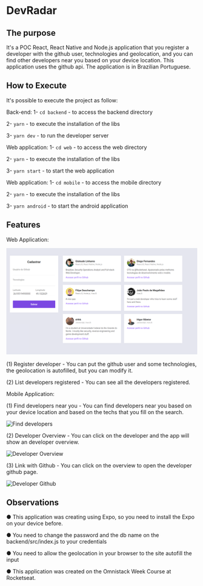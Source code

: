 # DevRadar

## The purpose
It's a POC React, React Native and Node.js application that you register a developer with the github user, technologies and geolocation, and you can find other developers near you based on your device location. This application uses the github api.
The application is in Brazilian Portuguese.

## How to Execute
It's possible to execute the project as follow:

Back-end:
1- `cd backend` - to access the backend directory

2- `yarn` - to execute the installation of the libs

3- `yarn dev` - to run the developer server

Web application: 
1- `cd web` - to access the web directory

2- `yarn` - to execute the installation of the libs

3- `yarn start` - to start the web application

Web application: 
1- `cd mobile` - to access the mobile directory

2- `yarn` - to execute the installation of the libs

3- `yarn android` - to start the android application

## Features

Web Application:

![Web application](https://github.com/Gisleude/DevRadar/blob/master/public/web-application.png)

(1) Register developer - You can put the github user and some technologies, the geolocation is autofilled, but you can modify it.

(2) List developers registered - You can see all the developers registered.

Mobile Application:

(1) Find developers near you - You can find developers near you based on your device location and based on the techs that you fill on the search.

![Find developers](https://github.com/Gisleude/DevRadar/blob/master/public/find-devs.png)

(2) Developer Overview - You can click on the developer and the app will show an developer overview.

![Developer Overview](https://github.com/Gisleude/DevRadar/blob/master/public/dev-overview.png)

(3) Link with Github - You can click on the overview to open the developer github page.

![Developer Github](https://github.com/Gisleude/DevRadar/blob/master/public/dev-github.png)

## Observations
● This application was creating using Expo, so you need to install the Expo on your device before.

● You need to change the password and the db name on the backend/src/index.js to your credentials

● You need to allow the geolocation in your browser to the site autofill the input

● This application was created on the Omnistack Week Course at Rocketseat.
